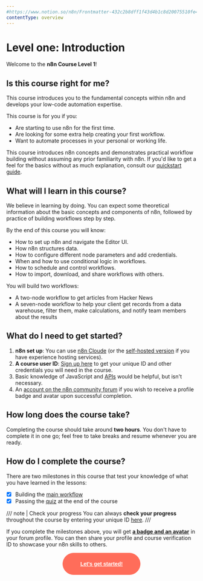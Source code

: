 ```yaml
---
#https://www.notion.so/n8n/Frontmatter-432c2b8dff1f43d4b1c8d20075510fe4
contentType: overview
---
```


# Level one: Introduction

Welcome to the **n8n Course Level 1**!


## Is this course right for me?

This course introduces you to the fundamental concepts within n8n and develops your low-code automation expertise.

This course is for you if you:

- Are starting to use n8n for the first time.
- Are looking for some extra help creating your first workflow.
- Want to automate processes in your personal or working life.

This course introduces n8n concepts and demonstrates practical workflow building without assuming any prior familiarity with n8n. If you'd like to get a feel for the basics without as much explanation, consult our [quickstart guide](/try-it-out/longer-introduction.md).

## What will I learn in this course?

We believe in learning by doing. You can expect some theoretical information about the basic concepts and components of n8n, followed by practice of building workflows step by step.

By the end of this course you will know:

- How to set up n8n and navigate the Editor UI.
- How n8n structures data.
- How to configure different node parameters and add credentials.
- When and how to use conditional logic in workflows.
- How to schedule and control workflows.
- How to import, download, and share workflows with others.

You will build two workflows:

- A two-node workflow to get articles from Hacker News
- A seven-node workflow to help your client get records from a data warehouse, filter them, make calculations, and notify team members about the results

## What do I need to get started?

1. **n8n set up**: You can use [n8n Cloude](/manage-cloud/overview.md) (or the [self-hosted version](/hosting/installation/docker.md) if you have experience hosting services).
2. **A course user ID**: [Sign up here](https://n8n-community.typeform.com/to/PDEMrevI) to get your unique ID and other credentials you will need in the course.
3. Basic knowledge of JavaScript and [APIs](https://n8n.io/blog/what-are-apis-how-to-use-them-with-no-code/) would be helpful, but isn't necessary.
4. An [account on the n8n community forum](https://community.n8n.io/) if you wish to receive a profile badge and avatar upon successful completion.

## How long does the course take?

Completing the course should take around **two hours**. You don't have to complete it in one go; feel free to take breaks and resume whenever you are ready.

## How do I complete the course?

There are two milestones in this course that test your knowledge of what you have learned in the lessons:

- [x] Building the [main workflow](/courses/level-one/chapter-5/chapter-5.1.md)
- [x] Passing the [quiz](https://n8n-community.typeform.com/to/JMoBXeGA) at the end of the course

/// note | Check your progress
You can always **check your progress** throughout the course by entering your unique ID [here](https://internal.users.n8n.cloud/webhook/course-level-1/verify).
///

If you complete the milestones above, you will get [**a badge and an avatar**](https://community.n8n.io/badges/104/completed-n8n-course-level-1) in your forum profile. You can then share your profile and course verification ID to showcase your n8n skills to others.

<div style="text-align:center;">
	<button style="font-weight: 600;padding: 20px 46px;border-radius: 30px;color: #fff;background-color: #ff6d5a;border-color: #ff6d5a;border: 1px solid #ff6d5a;font-size: 14px;"><a href="/courses/level-one/chapter-1/" style="color: #fff;">Let's get started!</a></button>
</div>
